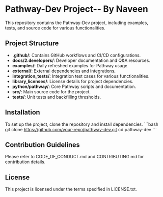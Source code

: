 # Pathway-Dev Project-- By Naveen
This repository contains the Pathway-Dev project, including examples, tests, and source code for various functionalities.
## Project Structure
- **.github/**: Contains GitHub workflows and CI/CD configurations.
- **docs/2.developers/**: Developer documentation and Q&A resources.
- **examples/**: Daily refreshed examples for Pathway usage.
- **external/**: External dependencies and integrations.
- **integration_tests/**: Integration test cases for various functionalities.
- **library_licenses/**: License details for project dependencies.
- **python/pathway/**: Core Pathway scripts and documentation.
- **src/**: Main source code for the project.
- **tests/**: Unit tests and backfilling thresholds.
## Installation
To set up the project, clone the repository and install dependencies.
\```bash
git clone https://github.com/your-repo/pathway-dev.git
cd pathway-dev
\```
## Contribution Guidelines
Please refer to CODE_OF_CONDUCT.md and CONTRIBUTING.md for contribution details.
## License
This project is licensed under the terms specified in LICENSE.txt.
